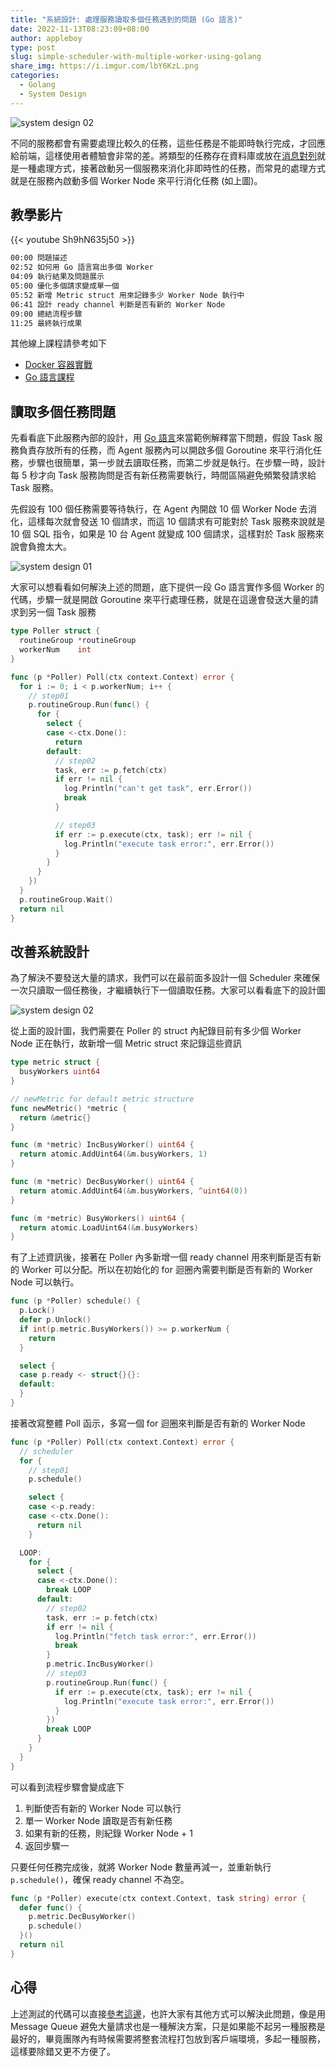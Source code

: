 ```yaml
---
title: "系統設計: 處理服務讀取多個任務遇到的問題 (Go 語言)"
date: 2022-11-13T08:23:09+08:00
author: appleboy
type: post
slug: simple-scheduler-with-multiple-worker-using-golang
share_img: https://i.imgur.com/lbY6KzL.png
categories:
  - Golang
  - System Design
---
```


![system design 02](https://i.imgur.com/lbY6KzL.png)

不同的服務都會有需要處理比較久的任務，這些任務是不能即時執行完成，才回應給前端，這樣使用者體驗會非常的差。將類型的任務存在資料庫或放在[消息對列][1]就是一種處理方式，接著啟動另一個服務來消化非即時性的任務，而常見的處理方式就是在服務內啟動多個 Worker Node 來平行消化任務 (如上圖)。

[1]:https://zh.m.wikipedia.org/zh-hant/%E6%B6%88%E6%81%AF%E9%98%9F%E5%88%97

<!--more-->

## 教學影片

{{< youtube Sh9hN635j50 >}}

```sh
00:00 問題描述
02:52 如何用 Go 語言寫出多個 Worker
04:09 執行結果及問題展示
05:00 優化多個請求變成單一個
05:52 新增 Metric struct 用來記錄多少 Worker Node 執行中
06:41 設計 ready channel 判斷是否有新的 Worker Node
09:00 總結流程步驟
11:25 最終執行成果
```

其他線上課程請參考如下

* [Docker 容器實戰](https://blog.wu-boy.com/docker-course/)
* [Go 語言課程](https://blog.wu-boy.com/golang-online-course/)

## 讀取多個任務問題

先看看底下此服務內部的設計，用 [Go 語言][11]來當範例解釋當下問題，假設 Task 服務負責存放所有的任務，而 Agent 服務內可以開啟多個 Goroutine 來平行消化任務，步驟也很簡單，第一步就去讀取任務，而第二步就是執行。在步驟一時，設計每 5 秒才向 Task 服務詢問是否有新任務需要執行，時間區隔避免頻繁發請求給 Task 服務。

[11]:https://go.dev

先假設有 100 個任務需要等待執行，在 Agent 內開啟 10 個 Worker Node 去消化，這樣每次就會發送 10 個請求，而這 10 個請求有可能對於 Task 服務來說就是 10 個 SQL 指令，如果是 10 台 Agent 就變成 100 個請求，這樣對於 Task 服務來說會負擔太大。

![system design 01](https://i.imgur.com/4csL9To.png)

大家可以想看看如何解決上述的問題，底下提供一段 Go 語言實作多個 Worker 的代碼，步驟一就是開啟 Goroutine 來平行處理任務，就是在這邊會發送大量的請求到另一個 Task 服務

```go
type Poller struct {
  routineGroup *routineGroup
  workerNum    int
}

func (p *Poller) Poll(ctx context.Context) error {
  for i := 0; i < p.workerNum; i++ {
    // step01
    p.routineGroup.Run(func() {
      for {
        select {
        case <-ctx.Done():
          return
        default:
          // step02
          task, err := p.fetch(ctx)
          if err != nil {
            log.Println("can't get task", err.Error())
            break
          }

          // step03
          if err := p.execute(ctx, task); err != nil {
            log.Println("execute task error:", err.Error())
          }
        }
      }
    })
  }
  p.routineGroup.Wait()
  return nil
}
```

## 改善系統設計

為了解決不要發送大量的請求，我們可以在最前面多設計一個 Scheduler 來確保一次只讀取一個任務後，才繼續執行下一個讀取任務。大家可以看看底下的設計圖

![system design 02](https://i.imgur.com/lbY6KzL.png)

從上面的設計圖，我們需要在 Poller 的 struct 內紀錄目前有多少個 Worker Node 正在執行，故新增一個 Metric struct 來記錄這些資訊

```go
type metric struct {
  busyWorkers uint64
}

// newMetric for default metric structure
func newMetric() *metric {
  return &metric{}
}

func (m *metric) IncBusyWorker() uint64 {
  return atomic.AddUint64(&m.busyWorkers, 1)
}

func (m *metric) DecBusyWorker() uint64 {
  return atomic.AddUint64(&m.busyWorkers, ^uint64(0))
}

func (m *metric) BusyWorkers() uint64 {
  return atomic.LoadUint64(&m.busyWorkers)
}
```

有了上述資訊後，接著在 Poller 內多新增一個 ready channel 用來判斷是否有新的 Worker 可以分配。所以在初始化的 for 迴圈內需要判斷是否有新的 Worker Node 可以執行。

```go
func (p *Poller) schedule() {
  p.Lock()
  defer p.Unlock()
  if int(p.metric.BusyWorkers()) >= p.workerNum {
    return
  }

  select {
  case p.ready <- struct{}{}:
  default:
  }
}
```

接著改寫整體 Poll 函示，多寫一個 for 迴圈來判斷是否有新的 Worker Node

```go
func (p *Poller) Poll(ctx context.Context) error {
  // scheduler
  for {
    // step01
    p.schedule()

    select {
    case <-p.ready:
    case <-ctx.Done():
      return nil
    }

  LOOP:
    for {
      select {
      case <-ctx.Done():
        break LOOP
      default:
        // step02
        task, err := p.fetch(ctx)
        if err != nil {
          log.Println("fetch task error:", err.Error())
          break
        }
        p.metric.IncBusyWorker()
        // step03
        p.routineGroup.Run(func() {
          if err := p.execute(ctx, task); err != nil {
            log.Println("execute task error:", err.Error())
          }
        })
        break LOOP
      }
    }
  }
}
```

可以看到流程步驟會變成底下

1. 判斷使否有新的 Worker Node 可以執行
2. 單一 Worker Node 讀取是否有新任務
3. 如果有新的任務，則紀錄 Worker Node + 1
4. 返回步驟一

只要任何任務完成後，就將 Worker Node 數量再減一，並重新執行 `p.schedule()`，確保 ready channel 不為空。

```go
func (p *Poller) execute(ctx context.Context, task string) error {
  defer func() {
    p.metric.DecBusyWorker()
    p.schedule()
  }()
  return nil
}
```

## 心得

上述測試的代碼可以直接[參考這邊][22]，也許大家有其他方式可以解決此問題，像是用 Message Queue 避免大量請求也是一種解決方案，只是如果能不起另一種服務是最好的，畢竟團隊內有時候需要將整套流程打包放到客戶端環境，多起一種服務，這樣要除錯又更不方便了。

[22]:https://github.com/go-training/training/tree/master/example50-consumer-producer-pattern

